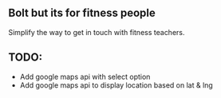 ## Bolt but its for fitness people

Simplify the way to get in touch with fitness teachers.

## TODO:

* Add google maps api with select option
* Add google maps api to display location based on lat & lng
